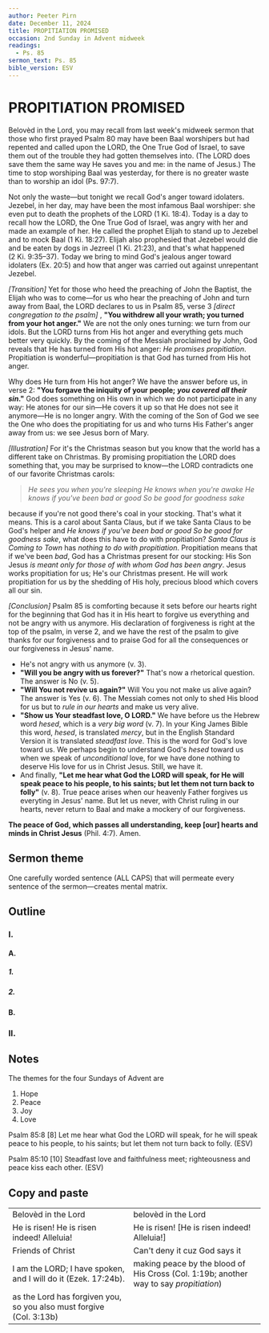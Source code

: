 ```yaml
---
author: Peeter Pirn
date: December 11, 2024
title: PROPITIATION PROMISED
occasion: 2nd Sunday in Advent midweek
readings:
  - Ps. 85
sermon_text: Ps. 85
bible_version: ESV
---
```


# PROPITIATION PROMISED
Belovèd in the Lord, you may recall from last week's midweek sermon that those who first prayed Psalm 80 may have been Baal worshipers but had repented and called upon the LORD, the One True God of Israel, to save them out of the trouble they had gotten themselves into. (The LORD does save them the same way He saves you and me: in the name of Jesus.) The time to stop worshiping Baal was yesterday, for there is no greater waste than to worship an idol (Ps. 97:7).

Not only the waste—but tonight we recall God's anger toward idolaters. Jezebel, in her day, may have been the most infamous Baal worshiper: she even put to death the prophets of the LORD (1 Ki. 18:4). Today is a day to recall how the LORD, the One True God of Israel, was angry with her and made an example of her. He called the prophet Elijah to stand up to Jezebel and to mock Baal (1 Ki. 18:27). Elijah also prophesied that Jezebel would die and be eaten by dogs in Jezreel (1 Ki. 21:23), and that's what happened (2 Ki. 9:35–37). Today we bring to mind God's jealous anger toward idolaters (Ex. 20:5) and how that anger was carried out against unrepentant Jezebel.

*\[Transition]*  Yet for those who heed the preaching of John the Baptist, the Elijah who was to come—for us who hear the preaching of John and turn away from Baal, the LORD declares to us in Psalm 85, verse 3 *\[direct congregation to the psalm]* , **"You withdrew all your wrath; you turned from your hot anger."**  We are not the only ones turning: we turn from our idols. But the LORD turns from His hot anger and everything gets much better very quickly. By the coming of the Messiah proclaimed by John, God reveals that He has turned from His hot anger: *He promises propitiation*. Propitiation is wonderful—propitiation is that God has turned from His hot anger.

Why does He turn from His hot anger? We have the answer before us, in verse 2: **"You forgave the iniquity of your people;** ***you covered all their sin*."**  God does something on His own in which we do not participate in any way: He atones for our sin—He covers it up so that He does not see it anymore—He is no longer angry. With the coming of the Son of God we see the One who does the propitiating for us and who turns His Father's anger away from us: we see Jesus born of Mary.

*\[Illustration]*  For it's the Christmas season but you know that the world has a different take on Christmas. By promising propitiation the LORD does something that, you may be surprised to know—the LORD contradicts one of our favorite Christmas carols:
> *He sees you when you're sleeping*
> *He knows when you're awake*
> *He knows if you've been bad or good*
> *So be good for goodness sake*

because if you're not good there's coal in your stocking. That's what it means. This is a carol about Santa Claus, but if we take Santa Claus to be God's helper and *He knows if you've been bad or good So be good for goodness sake*, what does this have to do with propitiation? *Santa Claus is Coming to Town* has *nothing to do with propitiation*. Propitiation means that if we've been *bad*, God has a Christmas present for our stocking: His Son Jesus *is meant only for those of with whom God has been angry*. Jesus works propitiation for us; He's our Christmas present. He will work propitiation for us by the shedding of His holy, precious blood which covers all our sin.

*\[Conclusion]*  Psalm 85 is comforting because it sets before our hearts right for the beginning that God has it in His heart to forgive us everything and not be angry with us anymore. His declaration of forgiveness is right at the top of the psalm, in verse 2, and we have the rest of the psalm to give thanks for our forgiveness and to praise God for all the consequences or our forgiveness in Jesus' name.
* He's not angry with us anymore (v. 3).
* **"Will you be angry with us forever?"**  That's now a rhetorical question. The answer is No (v. 5).
* **"Will You not revive us again?"**  Will You you not make us alive again? The answer is Yes (v. 6). The Messiah comes not only to shed His blood for us but to *rule in our hearts* and make us very alive.
* **"Show us Your steadfast love, O LORD."**  We have before us the Hebrew word *hesed*, which is a *very big word* (v. 7). In your King James Bible this word, *hesed*, is translated *mercy*, but in the English Standard Version it is translated *steadfast love*. This is the word for God's love toward us. We perhaps begin to understand God's *hesed* toward us when we speak of *unconditional* love, for we have done nothing to deserve His love for us in Christ Jesus. Still, we have it.
* And finally, **"Let me hear what God the LORD will speak, for He will speak peace to his people, to his saints; but let them not turn back to folly"**  (v. 8). True peace arises when our heavenly Father forgives us everyting in Jesus' name. But let us never, with Christ ruling in our hearts, never return to Baal and make a mockery of our forgiveness.

**The peace of God, which passes all understanding, keep \[our] hearts and minds in Christ Jesus** (Phil. 4:7). Amen.

## Sermon theme
One carefully worded sentence (ALL CAPS) that will permeate every sentence of the sermon—creates mental matrix.
## Outline
### I.
#### A.
##### 1.
##### 2.
#### B.
### II.
## Notes
The themes for the four Sundays of Advent are
1. Hope
2. Peace
3. Joy
4. Love


Psalm 85:8
\[8] Let me hear what God the LORD will speak,
for he will speak peace to his people, to his saints;
but let them not turn back to folly. (ESV)

Psalm 85:10
\[10] Steadfast love and faithfulness meet;
righteousness and peace kiss each other. (ESV)
## Copy and paste
|                                                                     |                                                                                        |
| ------------------------------------------------------------------- | -------------------------------------------------------------------------------------- |
| Belovèd in the Lord                                                 | belovèd in the Lord                                                                    |
| He is risen! He is risen indeed! Alleluia!                          | He is risen! \[He is risen indeed! Alleluia!]                                          |
| Friends of Christ                                                   | Can't deny it cuz God says it                                                          |
| I am the LORD; I have spoken, and I will do it (Ezek. 17:24b).      | making peace by the blood of His Cross (Col. 1:19b; another way to say *propitiation*) |
| as the Lord has forgiven you, so you also must forgive (Col. 3:13b) |                                                                                        |